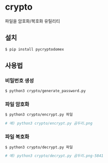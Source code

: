 # crypto

파일을 암호화/복호화 유틸리티

## 설치

```sh
$ pip install pycryptodomex
```

## 사용법

### 비밀번호 생성

```sh
$ python3 crypto/generate_password.py
```

### 파일 암호화

```sh
$ python3 crypto/encrypt.py 파일

# 예) python3 crypto/encrypt.py 곰두리.png
```

### 파일 복호화

```sh
$ python3 crypto/decrypt.py 파일

# 예) python3 crypto/decrypt.py 곰두리.png-5841
```
